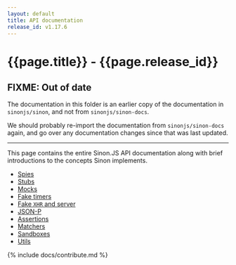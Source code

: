 ```yaml
---
layout: default
title: API documentation
release_id: v1.17.6
---
```


# {{page.title}} - {{page.release_id}}

## FIXME: Out of date

The documentation in this folder is an earlier copy of the documentation in `sinonjs/sinon`, and not from `sinonjs/sinon-docs`.

We should probably re-import the documentation from `sinonjs/sinon-docs` again, and go over any documentation changes since that was last updated.

---

This page contains the entire Sinon.JS API documentation along with brief    introductions to the concepts Sinon implements.

* [Spies](./spies)
* [Stubs](./stubs)
* [Mocks](./mocks)
* [Fake timers](./fake-timers)
* [Fake <code>XHR</code> and server](./fake-xhr-and-server)
* [JSON-P](./json-p)
* [Assertions](./assertions)
* [Matchers](./matchers)
* [Sandboxes](./sandbox)
* [Utils](./utils)

{% include docs/contribute.md %}
